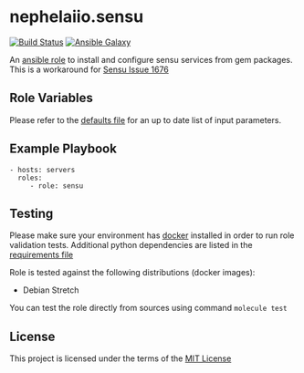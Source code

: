 # nephelaiio.sensu

[![Build Status](https://travis-ci.org/nephelaiio/ansible-role-sensu.svg?branch=master)](https://travis-ci.org/nephelaiio/ansible-role-sensu)
[![Ansible Galaxy](http://img.shields.io/badge/ansible--galaxy-nephelaiio.sensu-blue.svg)](https://galaxy.ansible.com/nephelaiio/sensu/)

An [ansible role](https://galaxy.ansible.com/nephelaiio/sensu) to install and configure sensu services from gem packages. This is a workaround for [Sensu Issue 1676](https://github.com/sensu/sensu/issues/1676)

## Role Variables

Please refer to the [defaults file](/defaults/main.yml) for an up to date list of input parameters.

## Example Playbook

```
- hosts: servers
  roles:
     - role: sensu
```

## Testing

Please make sure your environment has [docker](https://www.docker.com) installed in order to run role validation tests. Additional python dependencies are listed in the [requirements file](/requirements.txt)

Role is tested against the following distributions (docker images):
  * Debian Stretch

You can test the role directly from sources using command ` molecule test `

## License

This project is licensed under the terms of the [MIT License](/LICENSE)
